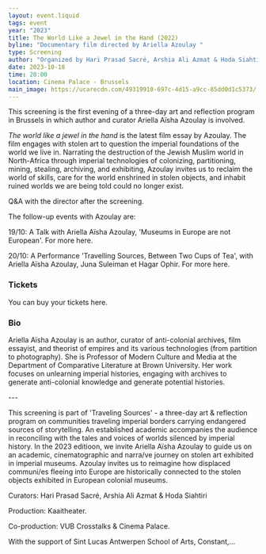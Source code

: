 ```yaml
---
layout: event.liquid
tags: event
year: "2023"
title: The World Like a Jewel in the Hand (2022)
byline: "Documentary film directed by Ariella Azoulay "
type: Screening
author: "Organized by Hari Prasad Sacré, Arshia Ali Azmat & Hoda Siahtiri "
date: 2023-10-18
time: 20:00
location: Cinema Palace - Brussels
main_image: https://ucarecdn.com/49319910-697c-4d15-a9cc-85dd0d1c5373/
---
```

This screening is the first evening of a three-day art and reflection program in Brussels in which author and curator Ariella Aïsha Azoulay is involved. 

*The world like a jewel in the hand* is the latest film essay by Azoulay. The film engages with stolen art to question the imperial foundations of the world we live in. Narrating the destruction of the Jewish Muslim world in North-Africa through imperial technologies of colonizing, partitioning, mining, stealing, archiving, and exhibiting, Azoulay invites us to reclaim the world of skills, care for the world enshrined in stolen objects, and inhabit ruined worlds we are being told could no longer exist. 

Q&A with the director after the screening.

The follow-up events with Azoulay are:

19/10: A Talk with Ariella Aïsha Azoulay, 'Museums in Europe are not European'. For more here.

20/10: A Performance 'Travelling Sources, Between Two Cups of Tea', with Ariella Aïsha Azoulay, Juna Suleiman et Hagar Ophir. For more here. 

### Tickets

You can buy your tickets here.

### Bio

Ariella Aïsha Azoulay is an author, curator of anti-colonial archives, film essayist, and theorist of empires and its various technologies (from partition to photography). She is Professor of Modern Culture and Media at the Department of Comparative Literature at Brown University. Her work focuses on unlearning imperial histories, engaging with archives to generate anti-colonial knowledge and generate potential histories.

\---

This screening is part of 'Traveling Sources' - a three-day art & reflection program on communities traveling imperial borders carrying endangered sources of storytelling. An established academic accompanies the audience in reconciling with the tales and voices of worlds silenced by imperial history. In the 2023 editioon, we invite Ariella Aïsha Azoulay to guide us on an academic, cinematographic and narra/ve journey on stolen art exhibited in imperial museums. Azoulay invites us to reimagine how displaced communi/es fleeing into Europe are historically connected to the stolen objects exhibited in European colonial museums. 

Curators: Hari Prasad Sacré, Arshia Ali Azmat & Hoda Siahtiri 

Production: Kaaitheater. 

Co-production: VUB Crosstalks & Cinema Palace. 

With the support of Sint Lucas Antwerpen School of Arts, Constant,...